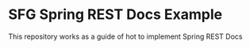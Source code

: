 # SFG Spring REST Docs Example

This repository works as a guide of hot to implement Spring REST Docs
